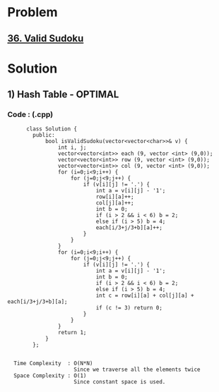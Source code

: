 # Problem

## [36. Valid Sudoku](https://leetcode.com/problems/valid-sudoku/)


# Solution 

## 1) Hash Table - OPTIMAL

       
      
      
   ### Code : (.cpp)
    
          class Solution {
            public:
                bool isValidSudoku(vector<vector<char>>& v) {
                    int i, j;
                    vector<vector<int>> each (9, vector <int> (9,0));
                    vector<vector<int>> row (9, vector <int> (9,0));
                    vector<vector<int>> col (9, vector <int> (9,0));
                    for (i=0;i<9;i++) {
                        for (j=0;j<9;j++) {
                            if (v[i][j] != '.') {
                                int a = v[i][j] - '1';
                                row[i][a]++;
                                col[j][a]++;
                                int b = 0;
                                if (i > 2 && i < 6) b = 2;
                                else if (i > 5) b = 4;
                                each[i/3+j/3+b][a]++;
                            }
                        }
                    }
                    for (i=0;i<9;i++) {
                        for (j=0;j<9;j++) {
                            if (v[i][j] != '.') {
                                int a = v[i][j] - '1';
                                int b = 0;
                                if (i > 2 && i < 6) b = 2;
                                else if (i > 5) b = 4;
                                int c = row[i][a] + col[j][a] + each[i/3+j/3+b][a];
                                if (c != 3) return 0;
                            }
                        }
                    }
                    return 1;
                }
            };

 
      Time Complexity  : O(N*N) 
                         Since we traverse all the elements twice
      Space Complexity : O(1)
                         Since constant space is used.
